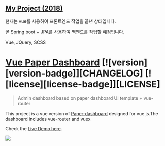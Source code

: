 ## [My Project (2018)](https://github.com/jo-narae/my-project)

현재는 vue를 사용하여 프론트엔드 작업을 끝낸 상태입니다.

곧 Spring boot + JPA를 사용하여 백엔드를 작업할 예정입니다.

Vue, JQuery, SCSS

# [Vue Paper Dashboard](https://cristijora.github.io/vue-paper-dashboard/) [![version][version-badge]][CHANGELOG] [![license][license-badge]][LICENSE]

> Admin dashboard based on paper dashboard UI template + vue-router

This project is a vue version of [Paper-dashboard](https://www.creative-tim.com/product/paper-dashboard)
designed for vue js.The dashboard includes vue-router and vuex

Check the [Live Demo here](https://cristijora.github.io/vue-paper-dashboard).

![](http://i.imgur.com/3iC1hOs.gif)
